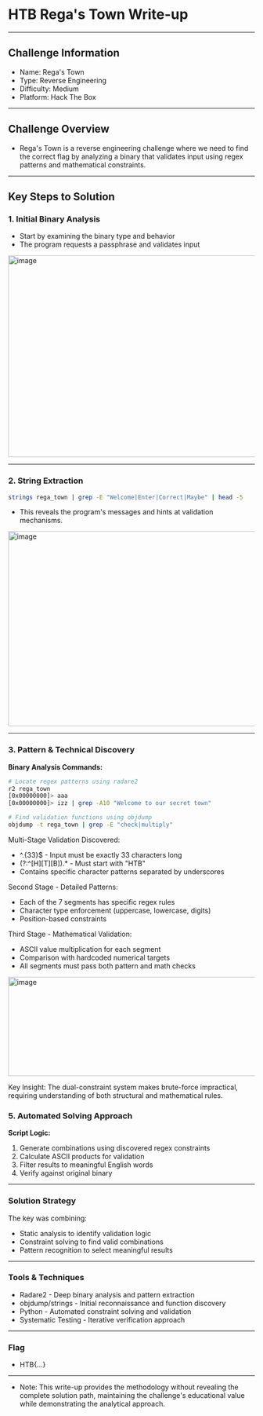 # HTB Rega's Town Write-up

---
## Challenge Information

- Name: Rega's Town
- Type: Reverse Engineering
- Difficulty: Medium
- Platform: Hack The Box

---

## Challenge Overview

- Rega's Town is a reverse engineering challenge where we need to find the correct flag by analyzing a binary that validates input using regex patterns and mathematical constraints.

---

## Key Steps to Solution

### 1. **Initial Binary Analysis**
- Start by examining the binary type and behavior
- The program requests a passphrase and validates input

<img width="1900" height="411" alt="image" src="https://github.com/user-attachments/assets/248702ca-cf1f-4470-ab1a-0f81540337b0" />

--- 

### 2. **String Extraction**

```bash
strings rega_town | grep -E "Welcome|Enter|Correct|Maybe" | head -5
```
- This reveals the program's messages and hints at validation mechanisms.

<img width="1902" height="397" alt="image" src="https://github.com/user-attachments/assets/3cddc93b-7899-4908-b618-2e09e13d25ab" />

---

### 3. Pattern & Technical Discovery

**Binary Analysis Commands:**
```bash
# Locate regex patterns using radare2
r2 rega_town
[0x00000000]> aaa
[0x00000000]> izz | grep -A10 "Welcome to our secret town"

# Find validation functions using objdump
objdump -t rega_town | grep -E "check|multiply"
```



Multi-Stage Validation Discovered:
- ^.{33}$ - Input must be exactly 33 characters long
- (?:^[H][T][B]).* - Must start with "HTB"
- Contains specific character patterns separated by underscores

Second Stage - Detailed Patterns:
- Each of the 7 segments has specific regex rules
- Character type enforcement (uppercase, lowercase, digits)
- Position-based constraints

Third Stage - Mathematical Validation:
- ASCII value multiplication for each segment
- Comparison with hardcoded numerical targets
- All segments must pass both pattern and math checks

<img width="1892" height="202" alt="image" src="https://github.com/user-attachments/assets/fa705455-a7a5-4e2d-a3ed-7c51320ec862" />

Key Insight: The dual-constraint system makes brute-force impractical, requiring understanding of both structural and mathematical rules.



### 5. Automated Solving Approach

**Script Logic:**
1. Generate combinations using discovered regex constraints
2. Calculate ASCII products for validation
3. Filter results to meaningful English words
4. Verify against original binary

---

### Solution Strategy

The key was combining:
- Static analysis to identify validation logic
- Constraint solving to find valid combinations
- Pattern recognition to select meaningful results

---

### Tools & Techniques

- Radare2 - Deep binary analysis and pattern extraction
- objdump/strings - Initial reconnaissance and function discovery
- Python - Automated constraint solving and validation
- Systematic Testing - Iterative verification approach

---

### Flag
- HTB{...}

---

- Note: This write-up provides the methodology without revealing the complete solution path, maintaining the challenge's educational value while demonstrating the analytical approach.
